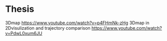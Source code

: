 # Thesis
3Dmap  https://www.youtube.com/watch?v=p4FHmNk-zHg
3Dmap in 2Dvisulization and trajectory comparison https://www.youtube.com/watch?v=PdwL0xum6JU
